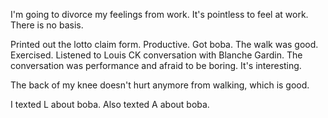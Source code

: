 I'm going to divorce my feelings from work. It's pointless to feel at work. There is no basis.

Printed out the lotto claim form. Productive. Got boba. The walk was good. Exercised. Listened to Louis CK conversation with Blanche Gardin. The conversation was performance and afraid to be boring. It's interesting.

The back of my knee doesn't hurt anymore from walking, which is good.

I texted L about boba. Also texted A about boba.
